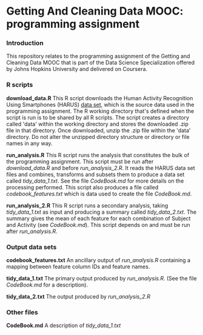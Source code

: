 Getting And Cleaning Data MOOC:  programming assignment
============

### Introduction

This repository relates to the programming assignment of the Getting and Cleaning Data MOOC that is part of the Data Science Specialization offered by Johns Hopkins University and delivered on Coursera.

### R scripts

**download_data.R**
This R script downloads the Human Activity Recognition Using Smartphones (HARUS) [data set](http://archive.ics.uci.edu/ml/datasets/Human+Activity+Recognition+Using+Smartphones), which is the source data used in the programming assignment.  The R working directory that's defined when the script is run is to be shared by all R scripts.  The script creates a directory called 'data' within the working directory and stores the downloaded .zip file in that directory.  Once downloaded, unzip the .zip file within the 'data' directory.  Do not alter the unzipped directory structure or directory or file names in any way.

**run_analysis.R**
This R script runs the analysis that constitutes the bulk of the programming assignment.  This script must be run after *download_data.R* and before *run_analysis_2.R*.  It reads the HARUS data set files and combines, transforms and subsets them to produce a data set called *tidy_data_1.txt*.  See the file *CodeBook.md* for more details on the processing performed. This script also produces a file called *codebook_features.txt* which is data used to create the file *CodeBook.md*.  

**run_analysis_2.R**
This R script runs a secondary analysis, taking *tidy_data_1.txt* as input and producing a summary called *tidy_data_2.txt*.  The summary gives the mean of each feature for each combination of Subject and Activity (see *CodeBook.md*).  This script depends on and must be run after *run_analysis.R*.

### Output  data sets

**codebook_features.txt**
An ancillary output of *run_analysis.R* containing a mapping between feature column IDs and feature names.

**tidy_data_1.txt**
The primary output produced by *run_analysis.R*.  (See the file *CodeBook.md* for a description).

**tidy_data_2.txt**
The output produced by *run_analysis_2.R*

### Other files

**CodeBook.md**
A description of *tidy_data_1.txt*

